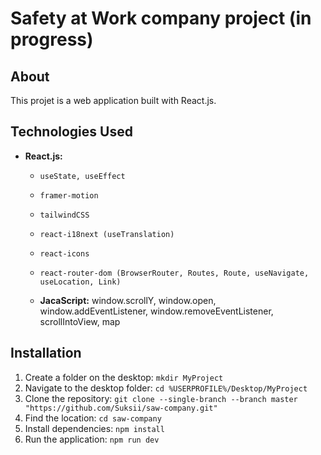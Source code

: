 # Safety at Work company project (in progress)

## About

This projet is a web application built with React.js. 

## Technologies Used
- **React.js:**
  - `useState, useEffect`
  - `framer-motion`
  - `tailwindCSS`
  - `react-i18next (useTranslation)`
  - `react-icons`
  - `react-router-dom (BrowserRouter, Routes, Route, useNavigate, useLocation, Link)`
 
  - **JacaScript:** window.scrollY, window.open, window.addEventListener, window.removeEventListener, scrollIntoView, map


## Installation

   1. Create a folder on the desktop: `mkdir MyProject`
   2. Navigate to the desktop folder: `cd %USERPROFILE%/Desktop/MyProject`
   3. Clone the repository: `git clone --single-branch --branch master "https://github.com/Suksii/saw-company.git"`
   4. Find the location: `cd saw-company`
   5. Install dependencies: `npm install`
   6. Run the application: `npm run dev`
